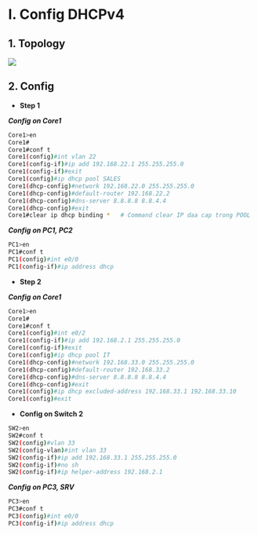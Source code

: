 # I. Config DHCPv4
## 1. Topology
![](https://github.com/quangln94/CCNA/blob/master/CCNP/Lab/Challenge%202/Topology/DHCPv4.png)
## 2. Config
- **Step 1**

***Config on Core1***
```sh
Core1>en
Core1#
Core1#conf t
Core1(config)#int vlan 22
Core1(config-if)#ip add 192.168.22.1 255.255.255.0
Core1(config-if)#exit
Core1(config)#ip dhcp pool SALES
Core1(dhcp-config)#network 192.168.22.0 255.255.255.0
Core1(dhcp-config)#default-router 192.168.22.2
Core1(dhcp-config)#dns-server 8.8.8.8 8.8.4.4 
Core1(dhcp-config)#exit
Core1#clear ip dhcp binding *   # Command clear IP daa cap trong POOL
```
***Config on PC1, PC2***
```sh
PC1>en
PC1#conf t
PC1(config)#int e0/0
PC1(config-if)#ip address dhcp
```
- **Step 2**

***Config on Core1***
```sh
Core1>en
Core1#
Core1#conf t
Core1(config)#int e0/2
Core1(config-if)#ip add 192.168.2.1 255.255.255.0
Core1(config-if)#exit
Core1(config)#ip dhcp pool IT
Core1(dhcp-config)#network 192.168.33.0 255.255.255.0
Core1(dhcp-config)#default-router 192.168.33.2
Core1(dhcp-config)#dns-server 8.8.8.8 8.8.4.4
Core1(dhcp-config)#exit
Core1(config)#ip dhcp excluded-address 192.168.33.1 192.168.33.10
Core1(config)#exit
```
- **Config on Switch 2**
```sh
SW2>en
SW2#conf t
SW2(config)#vlan 33
SW2(config-vlan)#int vlan 33
SW2(config-if)#ip add 192.168.33.1 255.255.255.0
SW2(config-if)#no sh
SW2(config-if)#ip helper-address 192.168.2.1
```
***Config on PC3, SRV***
```sh
PC3>en
PC3#conf t
PC3(config)#int e0/0
PC3(config-if)#ip address dhcp
```
